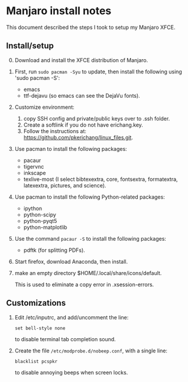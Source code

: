 # Manjaro install notes
This document described the steps I took to setup my Manjaro XFCE.

## Install/setup

0. Download and install the XFCE distribution of Manjaro.

1. First, run `sudo pacman -Syu` to update, then install the following using 
   'sudo pacman -S':

   * emacs
   * ttf-dejavu (so emacs can see the DejaVu fonts).

2. Customize environment:

   1. copy SSH config and private/public keys over to .ssh folder.
   2. Create a softlink if you do not have erichang.key.
   3. Follow the instructions at: 
      <https://github.com/pkerichang/linux_files.git>.

3. Use pacman to install the following packages:

   * pacaur
   * tigervnc
   * inkscape
   * texlive-most (I select bibtexextra, core, fontsextra, formatextra,
     latexextra, pictures, and science).
 
4. Use pacman to install the following Python-related packages:

   * ipython
   * python-scipy
   * python-pyqt5
   * python-matplotlib

5. Use the command `pacaur -S` to install the following packages:

   * pdftk (for splitting PDFs).

6. Start firefox, download Anaconda, then install.

7. make an empty directory $HOME/.local/share/icons/default.
   
   This is used to eliminate a copy error in .xsession-errors.

## Customizations

1. Edit /etc/inputrc, and add/uncomment the line:
   ```
   set bell-style none
   ```
   to disable terminal tab completion sound.

2. Create the file `/etc/modprobe.d/nobeep.conf`, with a single line:
   ```
   blacklist pcspkr
   ```
   to disable annoying beeps when screen locks.
